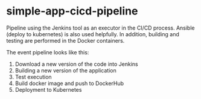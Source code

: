 # simple-app-cicd-pipeline



Pipeline using the Jenkins tool as an executor in the CI/CD process. 
Ansible (deploy to kubernetes) is also used helpfully.
In addition, building and testing are performed in the Docker containers.


The event pipeline looks like this: 

1. Download a new version of the code into Jenkins
2. Building a new version of the application
3. Test execution
4. Build docker image and push to DockerHub
5. Deployment to Kubernetes

